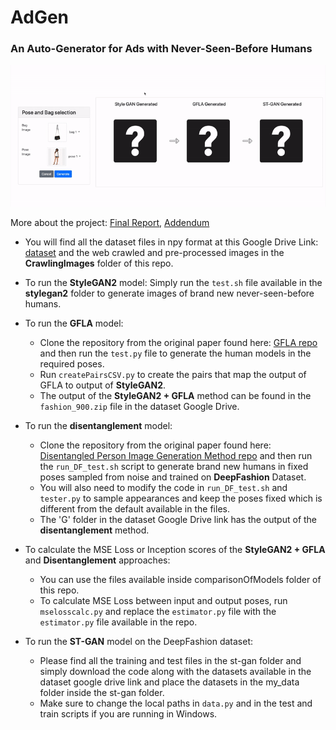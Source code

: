 # AdGen
### An Auto-Generator for Ads with Never-Seen-Before Humans  


<p align="center" width="100%">
    <img src="3.gif"> 
</p>


More about the project: [Final Report](https://dlproject566.medium.com/adgen-an-auto-generator-for-ads-with-never-seen-before-humans-877f940bfc50), [Addendum](https://tensorheads.github.io/)

* You will find all the dataset files in npy format at this Google Drive Link: [dataset](https://drive.google.com/drive/folders/13HJxIfoGWk-g1r6SEXlX5DzqTzBuzhSF) and the web crawled and pre-processed images in the **CrawlingImages** folder of this repo. 

* To run the **StyleGAN2** model: Simply run the `test.sh` file available in the **stylegan2** folder to generate images of brand new never-seen-before humans. 

* To run the **GFLA** model: 
  * Clone the repository from the original paper found here: [GFLA repo](https://github.com/RenYurui/Global-Flow-Local-Attention) and then run the `test.py` file to generate the human models in the required poses. 
  * Run `createPairsCSV.py` to create the pairs that map the output of GFLA to output of **StyleGAN2**. 
  * The output of the **StyleGAN2 + GFLA** method can be found in the `fashion_900.zip` file in the dataset Google Drive.

* To run the **disentanglement** model: 
  * Clone the repository from the original paper found here: [Disentangled Person Image Generation Method repo](https://github.com/charliememory/Disentangled-Person-Image-Generation) and then run the `run_DF_test.sh` script to generate brand new humans in fixed poses sampled from noise and trained on **DeepFashion** Dataset.
  * You will also need to modify the code in `run_DF_test.sh` and `tester.py` to sample appearances and keep the poses fixed which is different from the default available in the files. 
  * The 'G' folder in the dataset Google Drive link has the output of the **disentanglement** method. 

* To calculate the MSE Loss or Inception scores of the **StyleGAN2 + GFLA** and **Disentanglement** approaches:
  * You can use the files available inside comparisonOfModels folder of this repo. 
  * To calculate MSE Loss between input and output poses, run `mselosscalc.py` and replace the `estimator.py` file with the `estimator.py` file available in the repo. 

* To run the **ST-GAN** model on the DeepFashion dataset: 
  * Please find all the training and test files in the st-gan folder and simply download the code along with the datasets available in the dataset google drive link and place the datasets in the my_data folder inside the st-gan folder. 
  * Make sure to change the local paths in `data.py` and in the test and train scripts if you are running in Windows. 
